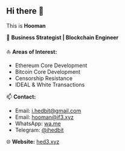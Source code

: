 ## Hi there 👋  

This is **Hooman**  

🔭 **Business Strategist | Blockchain Engineer**  

⛵ **Areas of Interest:**  
- Ethereum Core Development  
- Bitcoin Core Development  
- Censorship Resistance  
- IDEAL & White Transactions  

📫 **Contact:**  
- Email: [i.hedbit@gmail.com](mailto:i.hedbit@gmail.com)
- Email: [hooman@if3.xyz](mailto:hooman@if3.xyz)
- WhatsApp: [wa.me](https://wa.me/+971523508696) 
- Telegram: [@ihedbit](https://t.me/ihedbit)  

🌐 **Website:** [hed3.xyz](https://hed3.xyz)  
